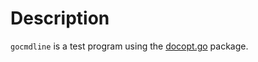 # Description

`gocmdline` is a test program using the [docopt.go](https://github.com/docopt/docopt.go)
package.
